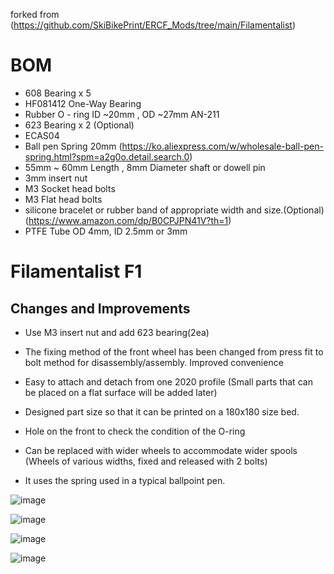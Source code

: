 forked from (https://github.com/SkiBikePrint/ERCF_Mods/tree/main/Filamentalist)

# BOM

- 608 Bearing x 5
- HF081412 One-Way Bearing
- Rubber O - ring ID ~20mm , OD ~27mm AN-211
- 623 Bearing x 2 (Optional)
- ECAS04
- Ball pen Spring 20mm (https://ko.aliexpress.com/w/wholesale-ball-pen-spring.html?spm=a2g0o.detail.search.0)
- 55mm ~ 60mm Length , 8mm Diameter shaft or dowell pin
- 3mm insert nut
- M3 Socket head bolts
- M3 Flat head bolts
- silicone bracelet or rubber band of appropriate width and size.(Optional) (https://www.amazon.com/dp/B0CPJPN41V?th=1)
- PTFE Tube OD 4mm, ID 2.5mm or 3mm

# Filamentalist F1

## Changes and Improvements

- Use M3 insert nut and add 623 bearing(2ea)

- The fixing method of the front wheel has been changed from press fit to bolt method for disassembly/assembly.
Improved convenience

- Easy to attach and detach from one 2020 profile (Small parts that can be placed on a flat surface will be added later)
  
- Designed part size so that it can be printed on a 180x180 size bed.

- Hole on the front to check the condition of the O-ring

- Can be replaced with wider wheels to accommodate wider spools (Wheels of various widths, fixed and released with 2 bolts)

- It uses the spring used in a typical ballpoint pen.

![image](https://raw.githubusercontent.com/v6cl/ERCF_v2/master/Recommended_Options/Filamentalist_Rewinder/User_Mods/Filamentalist_F1mod/IMAGE/MaIN.png)

![image](https://raw.githubusercontent.com/v6cl/ERCF_v2/master/Recommended_Options/Filamentalist_Rewinder/User_Mods/Filamentalist_F1mod/IMAGE/2.png)

![image](https://raw.githubusercontent.com/v6cl/ERCF_v2/master/Recommended_Options/Filamentalist_Rewinder/User_Mods/Filamentalist_F1mod/IMAGE/WheelSize.png)

![image](https://raw.githubusercontent.com/v6cl/ERCF_v2/master/Recommended_Options/Filamentalist_Rewinder/User_Mods/Filamentalist_F1mod/IMAGE/wheelmount.png)
